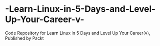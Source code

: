 # -Learn-Linux-in-5-Days-and-Level-Up-Your-Career-v-
Code Repository for   Learn Linux in 5 Days and Level Up Your Career(v), Published by Packt
